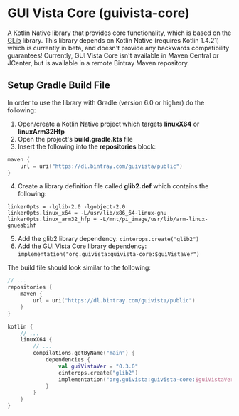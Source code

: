 # GUI Vista Core (guivista-core)

A Kotlin Native library that provides core functionality, which is based on the 
[GLib](https://developer.gnome.org/glib/) library. This library depends on Kotlin Native (requires Kotlin 1.4.21) which 
is currently in beta, and doesn't provide any backwards compatibility guarantees! Currently, GUI Vista Core isn't 
available in Maven Central or JCenter, but is available in a remote Bintray Maven repository.


## Setup Gradle Build File

In order to use the library with Gradle (version 6.0 or higher) do the following:

1. Open/create a Kotlin Native project which targets **linuxX64** or **linuxArm32Hfp**
2. Open the project's **build.gradle.kts** file
3. Insert the following into the **repositories** block:
```kotlin
maven {
    url = uri("https://dl.bintray.com/guivista/public")
}
```
4. Create a library definition file called **glib2.def** which contains the following:
```
linkerOpts = -lglib-2.0 -lgobject-2.0
linkerOpts.linux_x64 = -L/usr/lib/x86_64-linux-gnu
linkerOpts.linux_arm32_hfp = -L/mnt/pi_image/usr/lib/arm-linux-gnueabihf
```
5. Add the glib2 library dependency: `cinterops.create("glib2")`
6. Add the GUI Vista Core library dependency: `implementation("org.guivista:guivista-core:$guiVistaVer")`

The build file should look similar to the following:
```kotlin
// ...
repositories {
    maven {
        url = uri("https://dl.bintray.com/guivista/public")
    }
}

kotlin {
    // ...
    linuxX64 {
        // ...
        compilations.getByName("main") {
            dependencies {
                val guiVistaVer = "0.3.0"
                cinterops.create("glib2")
                implementation("org.guivista:guivista-core:$guiVistaVer")
            }
        }
    }
}
```
